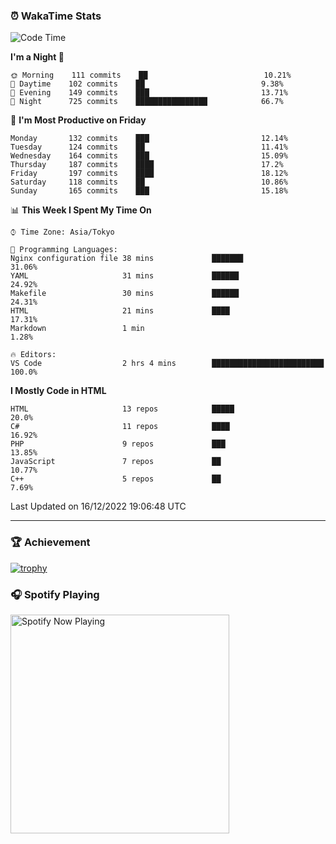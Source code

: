 ### ⏰ WakaTime Stats


<!--START_SECTION:waka-->
![Code Time](http://img.shields.io/badge/Code%20Time-500%20hrs%2033%20mins-blue)

**I'm a Night 🦉** 

```text
🌞 Morning    111 commits    ██                          10.21% 
🌆 Daytime    102 commits    ██                          9.38% 
🌃 Evening    149 commits    ███                         13.71% 
🌙 Night      725 commits    ████████████████            66.7%

```
📅 **I'm Most Productive on Friday** 

```text
Monday       132 commits    ███                         12.14% 
Tuesday      124 commits    ██                          11.41% 
Wednesday    164 commits    ███                         15.09% 
Thursday     187 commits    ████                        17.2% 
Friday       197 commits    ████                        18.12% 
Saturday     118 commits    ██                          10.86% 
Sunday       165 commits    ███                         15.18%

```


📊 **This Week I Spent My Time On** 

```text
⌚︎ Time Zone: Asia/Tokyo

💬 Programming Languages: 
Nginx configuration file 38 mins             ███████                     31.06% 
YAML                     31 mins             ██████                      24.92% 
Makefile                 30 mins             ██████                      24.31% 
HTML                     21 mins             ████                        17.31% 
Markdown                 1 min                                           1.28%

🔥 Editors: 
VS Code                  2 hrs 4 mins        █████████████████████████   100.0%

```

**I Mostly Code in HTML** 

```text
HTML                     13 repos            █████                       20.0% 
C#                       11 repos            ████                        16.92% 
PHP                      9 repos             ███                         13.85% 
JavaScript               7 repos             ██                          10.77% 
C++                      5 repos             ██                          7.69%

```



 Last Updated on 16/12/2022 19:06:48 UTC
<!--END_SECTION:waka-->

---

### 🏆 Achievement

[![trophy](https://github-profile-trophy.vercel.app/?username=Slime-hatena&theme=flat&no-bg=true&no-frame=true&column=8)](https://github.com/ryo-ma/github-profile-trophy)

### 🎧 Spotify Playing

[<img src="https://spotify-now-playing-slime-hatena.vercel.app/api/spotify-playing" alt="Spotify Now Playing" width="350" />](https://open.spotify.com/user/slime_hatena)

<!--
**Slime-hatena/Slime-hatena** is a ✨ _special_ ✨ repository because its `README.md` (this file) appears on your GitHub profile.

Here are some ideas to get you started:

- 🔭 I’m currently working on ...
- 🌱 I’m currently learning ...
- 👯 I’m looking to collaborate on ...
- 🤔 I’m looking for help with ...
- 💬 Ask me about ...
- 📫 How to reach me: ...
- 😄 Pronouns: ...
- ⚡ Fun fact: ...
-->
